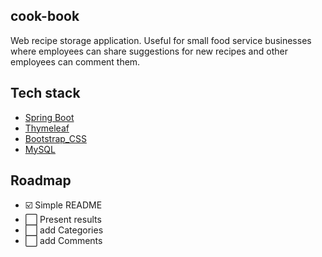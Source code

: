 ## cook-book

Web recipe storage application. Useful for small food service businesses where employees can share suggestions for new recipes and other employees can comment them.

## Tech stack

- [Spring Boot](https://spring.io/projects/spring-boot)
- [Thymeleaf](https://www.thymeleaf.org/)
- [Bootstrap_CSS](https://yegor256.github.io/tacit/)
- [MySQL](https://www.mysql.com/)



## Roadmap

- ☑️ Simple README
- ⬜ Present results
- ⬜ add Categories
- ⬜ add Comments